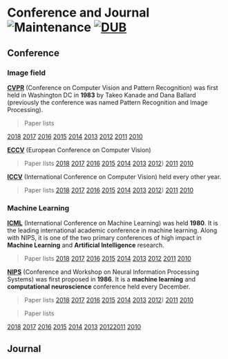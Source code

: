 # Conference and Journal![Maintenance](https://img.shields.io/maintenance/yes/2017.svg) [![DUB](https://img.shields.io/dub/l/vibe-d.svg)](LICENSE)



## Conference
### Image field
__[CVPR](https://en.wikipedia.org/wiki/Conference_on_Computer_Vision_and_Pattern_Recognition)__ (Conference on Computer Vision and Pattern Recognition) was first held in Washington DC in __1983__ by Takeo Kanade and Dana Ballard (previously the conference was named Pattern Recognition and Image Processing).

> Paper lists

[2018](http://cvpr2018.thecvf.com/)
[2017](http://www.cvpapers.com/cvpr2017.html) [2016](https://www.cv-foundation.org/openaccess/CVPR2016.py) [2015](http://www.pamitc.org/cvpr15/) [2014](https://www.cv-foundation.org/openaccess/CVPR2014.py) [2013](https://www.cv-foundation.org/openaccess/CVPR2013.py) [2012](http://www.cvpapers.com/cvpr2012.html) [2011](http://www.cvpapers.com/cvpr2011.html) [2010](http://www.cvpapers.com/cvpr2010.html)

__[ECCV](https://en.wikipedia.org/wiki/European_Conference_on_Computer_Vision)__ (European Conference on Computer Vision)

> Paper lists
[2018]() [2017]() [2016]() [2015]() [2014]() [2013]() [2012]()) [2011]() [2010]()

__[ICCV](https://en.wikipedia.org/wiki/International_Conference_on_Computer_Vision)__ (International Conference on Computer Vision) held every other year.

> Paper lists
[2018]() [2017]() [2016]() [2015]() [2014]() [2013]() [2012]()) [2011]() [2010]()

### Machine Learning
__[ICML](https://en.wikipedia.org/wiki/International_Conference_on_Machine_Learning)__ (International Conference on Machine Learning) was held __1980__. It is the leading international academic conference in machine learning. Along with NIPS, it is one of the two primary conferences of high impact in __Machine Learning__ and __Artificial Intelligence__ research.

> Paper lists
[2018](http://icml.cc/2018) [2017](http://icml.cc/2017) [2016](http://icml.cc/2016) [2015](http://icml.cc/2015) [2014](http://icml.cc/2014) [2013](http://icml.cc/2013) [2012](http://icml.cc/2012) [2011](http://icml.cc/2011) [2010](http://icml.cc/2010)

__[NIPS](https://en.wikipedia.org/wiki/Conference_on_Neural_Information_Processing_Systems)__ (Conference and Workshop on Neural Information Processing Systems) was first proposed in __1986__. It is a __machine learning__ and __computational neuroscience__ conference held every December.

> Paper lists
[2018](https://nips.cc/Conferences/2018) [2017]() [2016]() [2015]() [2014]() [2013]() [2012]()) [2011]() [2010]()

> Paper lists

[2018]() [2017](https://nips.cc/Conferences/2017/) [2016](https://nips.cc/Conferences/2016) [2015](https://nips.cc/Conferences/2015) [2014](https://nips.cc/Conferences/2014) [2013](https://nips.cc/Conferences/2013) [2012](https://nips.cc/Conferences/2012)[2011](https://nips.cc/Conferences/2011) [2010](https://nips.cc/Conferences/2010)
## Journal
